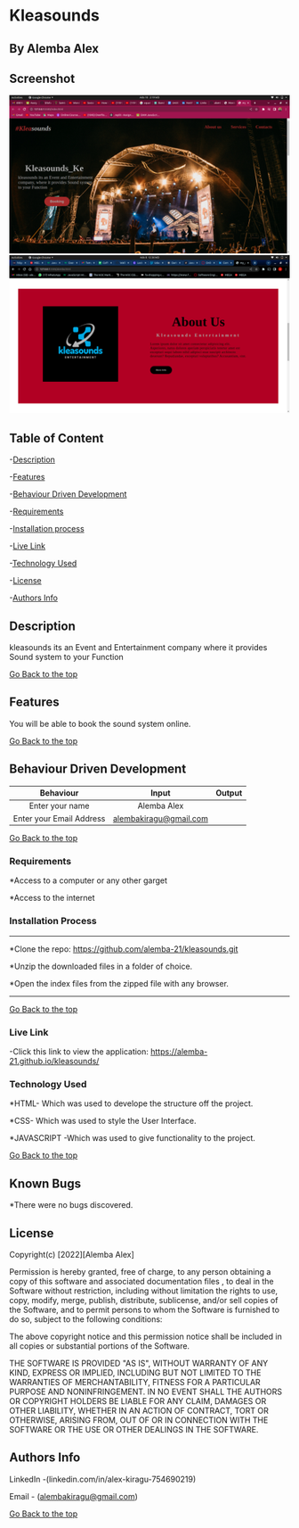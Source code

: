 # Kleasounds

## By Alemba Alex

## Screenshot
 
![image](./assets/images/Screenshot%20from%202022-07-10%2002-19-30.png)
![image](./assets/images/Screenshot%20from%202022-07-08%2000-36-17.png)

## Table of Content

-[Description](#description)

-[Features](#features)

-[Behaviour Driven Development](#Behaviour-Driven-Development)

-[Requirements](#requirements)

-[Installation process](#installation-process)

-[Live Link](#Live-Link)

-[Technology Used](#technology-Used)

-[License](#license)

-[Authors Info](#Authors-info)

## Description

<p>kleasounds its an Event and Entertainment company where it provides Sound system to your Function</p>

[Go Back to the top](#Kleasounds)


## Features

You will be able to book the sound system online.

[Go Back to the top](#Kleasounds)

## Behaviour Driven Development

|Behaviour |Input   |Output
|:---------:|:-------:|:-------:|
|Enter your name | Alemba Alex |    |
|Enter your Email Address |alembakiragu@gmail.com |    |

[Go Back to the top](#Kleasounds)

### Requirements

*Access to a computer or any other garget

*Access to the internet

### Installation Process

****

*Clone the repo: https://github.com/alemba-21/kleasounds.git

*Unzip the downloaded files in a folder of choice.

*Open the index files from the zipped file with any browser.
****

[Go Back to the top](#Kleasounds)

### Live Link

-Click this link to view the application: https://alemba-21.github.io/kleasounds/

### Technology Used

*HTML- Which was used to develope the structure off the project.

*CSS- Which was used to style the User Interface.

*JAVASCRIPT -Which was used to give functionality to the project.

[Go Back to the top](#Kleasounds)

## Known Bugs

*There were no bugs discovered.

## License

Copyright(c) [2022][Alemba Alex]

Permission is hereby granted, free of charge, to any person obtaining a copy of this software and associated documentation files , to deal in the Software without restriction, including without limitation the rights to use, copy, modify, merge, publish, distribute, sublicense, and/or sell copies of the Software, and to permit persons to whom the Software is furnished to do so, subject to the following conditions:

The above copyright notice and this permission notice shall be included in all copies or substantial portions of the Software.

THE SOFTWARE IS PROVIDED "AS IS", WITHOUT WARRANTY OF ANY KIND, EXPRESS OR IMPLIED, INCLUDING BUT NOT LIMITED TO THE WARRANTIES OF MERCHANTABILITY, FITNESS FOR A PARTICULAR PURPOSE AND NONINFRINGEMENT. IN NO EVENT SHALL THE AUTHORS OR COPYRIGHT HOLDERS BE LIABLE FOR ANY CLAIM, DAMAGES OR OTHER LIABILITY, WHETHER IN AN ACTION OF CONTRACT, TORT OR OTHERWISE, ARISING FROM, OUT OF OR IN CONNECTION WITH THE SOFTWARE OR THE USE OR OTHER DEALINGS IN THE SOFTWARE.

## Authors Info

LinkedIn -(linkedin.com/in/alex-kiragu-754690219)

Email - (alembakiragu@gmail.com)

[Go Back to the top](#Kleasounds)